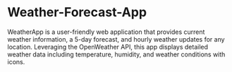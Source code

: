# Weather-Forecast-App
WeatherApp is a user-friendly web application that provides current weather information, a 5-day forecast, and hourly weather updates for any location. Leveraging the OpenWeather API, this app displays detailed weather data including temperature, humidity, and weather conditions with icons.
